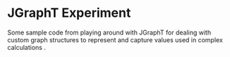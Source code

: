 # JGraphT Experiment

Some sample code from playing around with JGraphT for dealing with custom graph structures to represent and capture values used in complex calculations .
